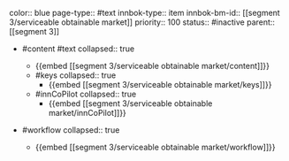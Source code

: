 color:: blue
page-type:: #text
innbok-type:: item
innbok-bm-id:: [[segment 3/serviceable obtainable market]]
priority:: 100
status:: #inactive
parent:: [[segment 3]]

- #content #text
  collapsed:: true
	- {{embed [[segment 3/serviceable obtainable market/content]]}}
  - #keys
    collapsed:: true
	  - {{embed [[segment 3/serviceable obtainable market/keys]]}}
  - #innCoPilot
    collapsed:: true
	  - {{embed [[segment 3/serviceable obtainable market/innCoPilot]]}}

- #workflow
  collapsed:: true
	- {{embed [[segment 3/serviceable obtainable market/workflow]]}}

